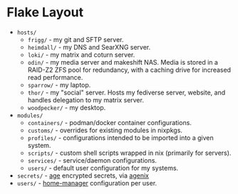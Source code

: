 # Flake Layout
- `hosts/`
  - `frigg/` - my git and SFTP server.
  - `heimdall/` - my DNS and SearXNG server.
  - `loki/` - my matrix and coturn server.
  - `odin/` - my media server and makeshift NAS. Media is stored in a RAID-Z2
  ZFS pool for redundancy, with a caching drive for increased read performance.
  - `sparrow/` - my laptop.
  - `thor/` - my "social" server. Hosts my fediverse server, website, and
  handles delegation to my matrix server.
  - `woodpecker/` - my desktop.
- `modules/`
  - `containers/` - podman/docker container configurations.
  - `customs/` - overrides for existing modules in nixpkgs.
  - `profiles/` - configurations intended to be imported into a given system.
  - `scripts/` - custom shell scripts wrapped in nix (primarily for servers).
  - `services/` - service/daemon configurations.
  - `users/` - default user configuration for my systems.
- `secrets/` - [age](https://github.com/FiloSottile/age) encrypted secrets, via
  [agenix](https://github.com/ryantm/agenix)
- `users/` - [home-manager](https://github.com/nix-community/home-manager)
  configuration per user.
